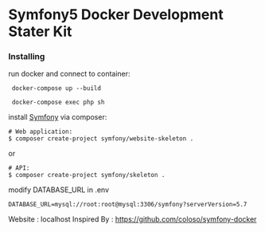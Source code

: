 # Symfony5 Docker Development Stater Kit

### Installing

run docker and connect to container:
```
 docker-compose up --build
```
```
 docker-compose exec php sh
```

install [Symfony](http://symfony.com/doc/current/setup.html) via composer:
```
# Web application: 
$ composer create-project symfony/website-skeleton .
```
or
```
# API:
$ composer create-project symfony/skeleton .
```

modify DATABASE_URL in .env
```
DATABASE_URL=mysql://root:root@mysql:3306/symfony?serverVersion=5.7
```

Website : localhost
Inspired By :  https://github.com/coloso/symfony-docker
 
